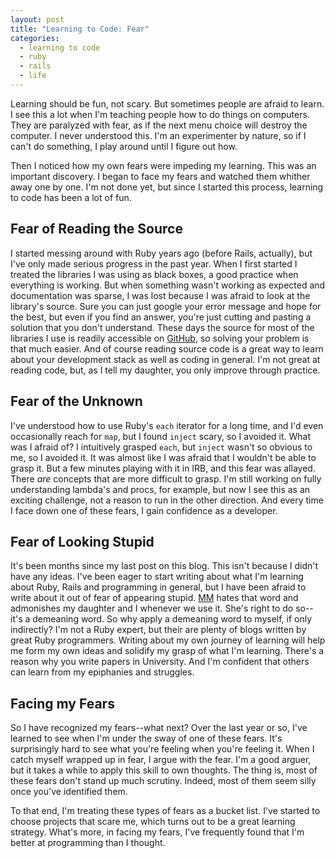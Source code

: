 ```yaml
---
layout: post
title: "Learning to Code: Fear"
categories:
  - learning to code
  - ruby
  - rails
  - life
---
```


Learning should be fun, not scary. But sometimes people are afraid to
learn. I see this a lot when I'm teaching people how to do things on
computers. They are paralyzed with fear, as if the next menu choice
will destroy the computer. I never understood this. I'm an
experimenter by nature, so if I can't do something, I play around
until I figure out how.

Then I noticed how my own fears were impeding my learning. This was an
important discovery. I began to face my fears and watched them whither
away one by one. I'm not done yet, but since I started this process,
learning to code has been a lot of fun.

## Fear of Reading the Source

I started messing around with Ruby years ago (before Rails, actually),
but I've only made serious progress in the past year. When I first
started I treated the libraries I was using as black boxes, a good
practice when everything is working. But when something wasn't working
as expected and documentation was sparse, I was lost because I was
afraid to look at the library's source. Sure you can just google your
error message and hope for the best, but even if you find an answer,
you're just cutting and pasting a solution that you don't
understand. These days the source for most of the libraries I use is
readily accessible on [GitHub](http://www.github.com), so solving your
problem is that much easier. And of course reading source code is a
great way to learn about your development stack as well as coding in
general. I'm not great at reading code, but, as I tell my daughter,
you only improve through practice.

## Fear of the Unknown

I've understood how to use Ruby's <code>each</code> iterator for a
long time, and I'd even occasionally reach for <code>map</code>, but I
found <code>inject</code> scary, so I avoided it. What was I afraid
of? I intuitively grasped <code>each</code>, but <code>inject</code>
wasn't so obvious to me, so I avoided it. It was almost like I was
afraid that I wouldn't be able to grasp it. But a few minutes playing
with it in IRB, and this fear was allayed. There *are* concepts that
are more difficult to grasp. I'm still working on fully understanding
lambda's and procs, for example, but now I see this as an exciting
challenge, not a reason to run in the other direction. And every time
I face down one of these fears, I gain confidence as a developer.

## Fear of Looking Stupid

It's been months since my last post on this blog. This isn't because I
didn't have any ideas. I've been eager to start writing about what I'm
learning about Ruby, Rails and programming in general, but I have been
afraid to write about it out of fear of appearing
stupid. [MM](http://120babies.ca) hates that word and admonishes my
daughter and I whenever we use it. She's right to do so--it's a
demeaning word. So why apply a demeaning word to myself, if only
indirectly? I'm not a Ruby expert, but their are plenty of blogs
written by great Ruby programmers. Writing about my own journey of
learning will help me form my own ideas and solidify my grasp of what
I'm learning. There's a reason why you write papers in University. And
I'm confident that others can learn from my epiphanies and struggles.

## Facing my Fears

So I have recognized my fears--what next? Over the last year or so,
I've learned to see when I'm under the sway of one of these
fears. It's surprisingly hard to see what you're feeling when you're
feeling it. When I catch myself wrapped up in fear, I argue with the
fear. I'm a good arguer, but it takes a while to apply this skill to
own thoughts. The thing is, most of these fears don't stand up much
scrutiny. Indeed, most of them seem silly once you've identified them.

To that end, I'm treating these types of fears as a bucket list. I've
started to choose projects that scare me, which turns out to be a
great learning strategy. What's more, in facing my fears, I've
frequently found that I'm better at programming than I thought.



